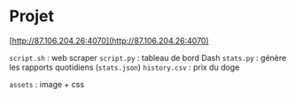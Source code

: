 # Projet

[http://87.106.204.26:4070](http://87.106.204.26:4070)


`script.sh` : web scraper
`script.py` : tableau de bord Dash
`stats.py` : génère les rapports quotidiens (`stats.json`)
`history.csv` : prix du doge

`assets` : image + css